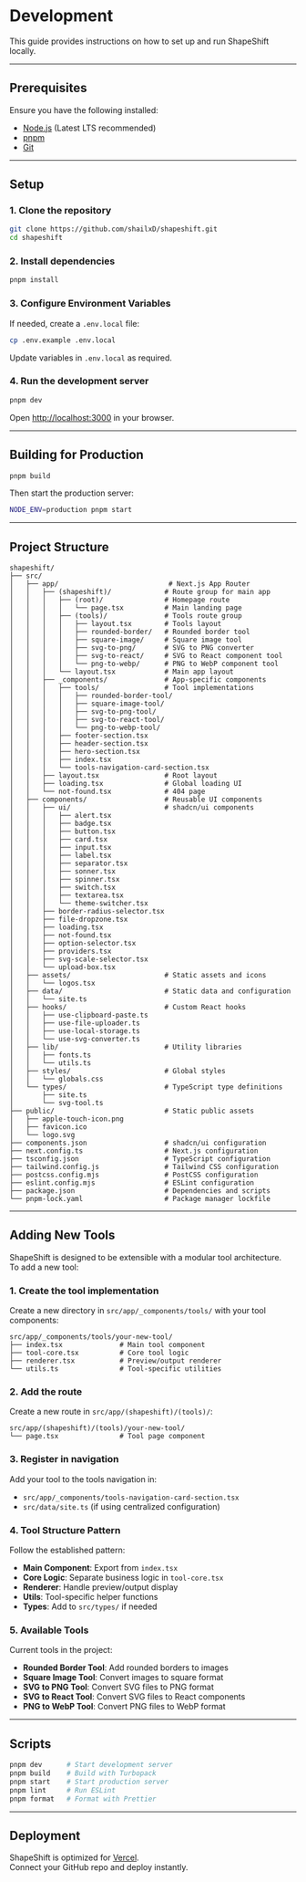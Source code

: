 # Development

This guide provides instructions on how to set up and run ShapeShift locally.

---

## Prerequisites

Ensure you have the following installed:

- [Node.js](https://nodejs.org/) (Latest LTS recommended)
- [pnpm](https://pnpm.io/)
- [Git](https://git-scm.com/)

---

## Setup

### 1. Clone the repository

```bash
git clone https://github.com/shailxD/shapeshift.git
cd shapeshift
```

### 2. Install dependencies

```bash
pnpm install
```

### 3. Configure Environment Variables

If needed, create a `.env.local` file:

```bash
cp .env.example .env.local
```

Update variables in `.env.local` as required.

### 4. Run the development server

```bash
pnpm dev
```

Open [http://localhost:3000](http://localhost:3000) in your browser.

---

## Building for Production

```bash
pnpm build
```

Then start the production server:

```bash
NODE_ENV=production pnpm start
```

---

## Project Structure

```
shapeshift/
├── src/
│   ├── app/                           # Next.js App Router
│   │   ├── (shapeshift)/             # Route group for main app
│   │   │   ├── (root)/               # Homepage route
│   │   │   │   └── page.tsx          # Main landing page
│   │   │   ├── (tools)/              # Tools route group
│   │   │   │   ├── layout.tsx        # Tools layout
│   │   │   │   ├── rounded-border/   # Rounded border tool
│   │   │   │   ├── square-image/     # Square image tool
│   │   │   │   ├── svg-to-png/       # SVG to PNG converter
│   │   │   │   ├── svg-to-react/     # SVG to React component tool
│   │   │   │   └── png-to-webp/      # PNG to WebP component tool
│   │   │   └── layout.tsx            # Main app layout
│   │   ├── _components/              # App-specific components
│   │   │   ├── tools/                # Tool implementations
│   │   │   │   ├── rounded-border-tool/
│   │   │   │   ├── square-image-tool/
│   │   │   │   ├── svg-to-png-tool/
│   │   │   │   ├── svg-to-react-tool/
│   │   │   │   └── png-to-webp-tool/
│   │   │   ├── footer-section.tsx
│   │   │   ├── header-section.tsx
│   │   │   ├── hero-section.tsx
│   │   │   ├── index.tsx
│   │   │   └── tools-navigation-card-section.tsx
│   │   ├── layout.tsx                # Root layout
│   │   ├── loading.tsx               # Global loading UI
│   │   └── not-found.tsx             # 404 page
│   ├── components/                   # Reusable UI components
│   │   ├── ui/                       # shadcn/ui components
│   │   │   ├── alert.tsx
│   │   │   ├── badge.tsx
│   │   │   ├── button.tsx
│   │   │   ├── card.tsx
│   │   │   ├── input.tsx
│   │   │   ├── label.tsx
│   │   │   ├── separator.tsx
│   │   │   ├── sonner.tsx
│   │   │   ├── spinner.tsx
│   │   │   ├── switch.tsx
│   │   │   ├── textarea.tsx
│   │   │   └── theme-switcher.tsx
│   │   ├── border-radius-selector.tsx
│   │   ├── file-dropzone.tsx
│   │   ├── loading.tsx
│   │   ├── not-found.tsx
│   │   ├── option-selector.tsx
│   │   ├── providers.tsx
│   │   ├── svg-scale-selector.tsx
│   │   └── upload-box.tsx
│   ├── assets/                       # Static assets and icons
│   │   └── logos.tsx
│   ├── data/                         # Static data and configuration
│   │   └── site.ts
│   ├── hooks/                        # Custom React hooks
│   │   ├── use-clipboard-paste.ts
│   │   ├── use-file-uploader.ts
│   │   ├── use-local-storage.ts
│   │   └── use-svg-converter.ts
│   ├── lib/                          # Utility libraries
│   │   ├── fonts.ts
│   │   └── utils.ts
│   ├── styles/                       # Global styles
│   │   └── globals.css
│   └── types/                        # TypeScript type definitions
│       ├── site.ts
│       └── svg-tool.ts
├── public/                           # Static public assets
│   ├── apple-touch-icon.png
│   ├── favicon.ico
│   └── logo.svg
├── components.json                   # shadcn/ui configuration
├── next.config.ts                    # Next.js configuration
├── tsconfig.json                     # TypeScript configuration
├── tailwind.config.js                # Tailwind CSS configuration
├── postcss.config.mjs                # PostCSS configuration
├── eslint.config.mjs                 # ESLint configuration
├── package.json                      # Dependencies and scripts
└── pnpm-lock.yaml                    # Package manager lockfile
```

---

## Adding New Tools

ShapeShift is designed to be extensible with a modular tool architecture.  
To add a new tool:

### 1. Create the tool implementation

Create a new directory in `src/app/_components/tools/` with your tool components:

```text
src/app/_components/tools/your-new-tool/
├── index.tsx              # Main tool component
├── tool-core.tsx          # Core tool logic
├── renderer.tsx           # Preview/output renderer
└── utils.ts               # Tool-specific utilities
```

### 2. Add the route

Create a new route in `src/app/(shapeshift)/(tools)/`:

```text
src/app/(shapeshift)/(tools)/your-new-tool/
└── page.tsx               # Tool page component
```

### 3. Register in navigation

Add your tool to the tools navigation in:

- `src/app/_components/tools-navigation-card-section.tsx`
- `src/data/site.ts` (if using centralized configuration)

### 4. Tool Structure Pattern

Follow the established pattern:

- **Main Component**: Export from `index.tsx`
- **Core Logic**: Separate business logic in `tool-core.tsx`
- **Renderer**: Handle preview/output display
- **Utils**: Tool-specific helper functions
- **Types**: Add to `src/types/` if needed

### 5. Available Tools

Current tools in the project:

- **Rounded Border Tool**: Add rounded borders to images
- **Square Image Tool**: Convert images to square format
- **SVG to PNG Tool**: Convert SVG files to PNG format
- **SVG to React Tool**: Convert SVG files to React components
- **PNG to WebP Tool**: Convert PNG files to WebP format

---

## Scripts

```bash
pnpm dev      # Start development server
pnpm build    # Build with Turbopack
pnpm start    # Start production server
pnpm lint     # Run ESLint
pnpm format   # Format with Prettier
```

---

## Deployment

ShapeShift is optimized for [Vercel](https://vercel.com).  
Connect your GitHub repo and deploy instantly.
